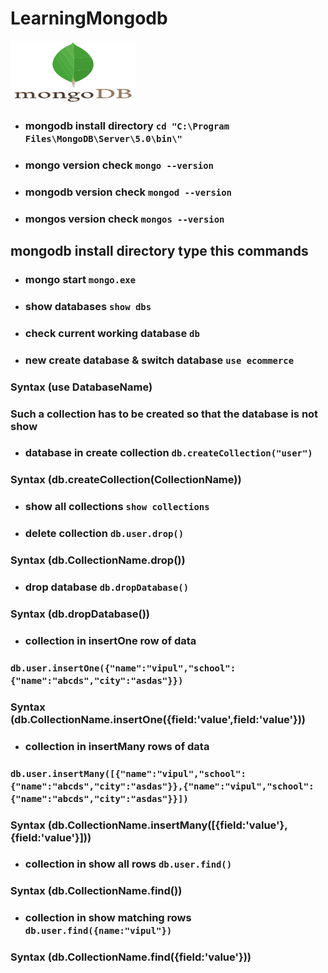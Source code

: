 # LearningMongodb

<code><img src="https://github.com/devicons/devicon/blob/master/icons/mongodb/mongodb-original-wordmark.svg" title="mongodb" alt="mongodb" width="200" height="100"/></code>

- ### mongodb install directory `cd "C:\Program Files\MongoDB\Server\5.0\bin\" `

- ### mongo version check `mongo --version`

- ### mongodb version check `mongod --version`

- ### mongos version check `mongos --version`

<h2>mongodb install directory type this commands</h2>

- ### mongo start `mongo.exe`

- ### show databases `show dbs`

- ### check current working database `db`

- ### new create database & switch database `use ecommerce`

### Syntax (use DatabaseName)

### Such a collection has to be created so that the database is not show

- ### database in create collection `db.createCollection("user")`

### Syntax (db.createCollection(CollectionName))

- ### show all collections `show collections`

- ### delete collection `db.user.drop()`

### Syntax (db.CollectionName.drop())

- ### drop database `db.dropDatabase()`

### Syntax (db.dropDatabase())

- ### collection in insertOne row of data

### `db.user.insertOne({"name":"vipul","school":{"name":"abcds","city":"asdas"}})`

### Syntax (db.CollectionName.insertOne({field:'value',field:'value'}))

- ### collection in insertMany rows of data

### `db.user.insertMany([{"name":"vipul","school":{"name":"abcds","city":"asdas"}},{"name":"vipul","school":{"name":"abcds","city":"asdas"}}])`

### Syntax (db.CollectionName.insertMany([{field:'value'},{field:'value'}]))

- ### collection in show all rows `db.user.find()`

### Syntax (db.CollectionName.find())

- ### collection in show matching rows `db.user.find({name:"vipul"})`

### Syntax (db.CollectionName.find({field:'value'}))
